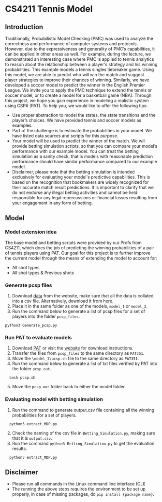# CS4211 Tennis Model
## Introduction
Traditionally, Probabilistic Model Checking (PMC) was used to analyze the correctness and
performance of computer systems and protocols. However, due to the expressiveness and
generality of PMC’s capabilities, it can be applied in other areas as well. For example, during
the lecture, we demonstrated an interesting case where PMC is applied to tennis analytics to
reason about the relationship between a player's strategy and his winning probabilities. This
example models a tennis singles tiebreaker game. Using this model, we are able to predict
who will win the match and suggest player strategies to improve their chances of winning.
Similarly, we have developed a soccer model to predict the winner in the English Premier
League. We invite you to apply the PMC technique to extend the tennis or soccer model, or
to create a model for a basketball game (NBA). Through this project, we hope you gain
experience in modeling a realistic system using CSP# (PAT).
To help you, we would like to offer the following tips:
* Use proper abstraction to model the states, the state transitions and the player’s
choices. We have provided tennis and soccer models as examples.
* Part of the challenge is to estimate the probabilities in your model. We have
listed data sources and scripts for this purpose.
* Your model will be used to predict the winner of the match. We will provide betting
simulation scripts, so that you can compare your model’s performance with our
example model. You can treat the betting simulation as a sanity check, that is models
with reasonable prediction performance should have similar performance compared
to our example model.
* Disclaimer, please note that the betting simulation is intended exclusively for
evaluating your model's predictive capabilities. This is based on the recognition that
bookmakers are widely recognized for their accurate match result predictions. It is
important to clarify that we do not endorse any illegal betting activities and cannot be
held responsible for any legal repercussions or financial losses resulting from your
engagement in any form of betting.

## Model
### Model extension idea
The base model and betting scripts were provided by our Profs from CS4211, which does the job
of predicting the winning probabilities of a pair of tennis players using PAT. Our goal for
this project is to further improve the current model through the means of extending the model
to account for:
* All shot types
* All shot types & Previous shots

### Generate pcsp files
1. Download [data](https://www.tennisabstract.com/charting/meta.html) from the website, make sure that all the data is collated into a csv file. Alternatively, download it from [here](https://drive.google.com/file/d/1pHo8PfkGxdgjsHljUf9poEF_vxhdzTA0/view?usp=sharing).
2. Place it in the same folder as one of the models, `model_1` or `model_2`.
3. Run the command below to generate a list of pcsp files for a set of players into the folder `pcsp_files`.
```
python3 Generate_pcsp.py
``` 

### Run PAT to evaluate models
1. Download [PAT](https://www.comp.nus.edu.sg/~pat/PAT351.zip) or visit the [website](https://pat.comp.nus.edu.sg/?page_id=2660) for download instructions.
2. Transfer the files from `pcsp_files` to the same directory as `PAT351`.
3. Move the `\model_1\pcsp.sh` file to the same directory as `PAT351`.
4. Run the command below to generate a list of txt files verified by PAT into the folder `pcsp_out`.
```
  bash pcsp.sh
``` 

5. Move the `pcsp_out` folder back to either the model folder.

### Evaluating model with betting simulation
1. Run the command to generate output.csv file containing all the winning probabilities for a set of players.
```
  python3 extract_MDP.py
```
2. Check the naming of the csv file in `Betting_Simulation.py`, making sure that it is `output.csv`.
3. Run the command `python3 Betting_Simulation.py` to get the evaluation results.
```
  python3 extract_MDP.py
```

## Disclaimer
* Please run all commands in the Linux command line interface (CLI)
* The running the above steps requires the environment to be set up properly, in case of missing packages,
do `pip install {package name}`.

